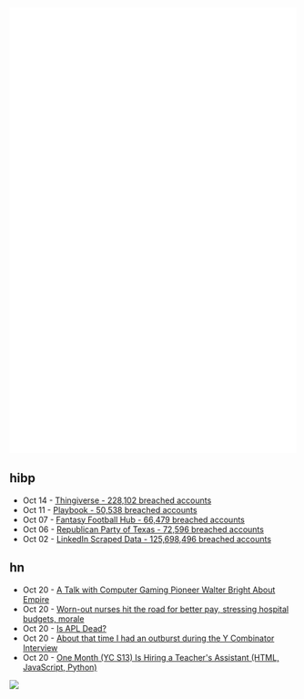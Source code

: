 ![Metrics](https://raw.githubusercontent.com/phixion/phixion/master/metrics.svg)

## hibp

<!--
for https://github.com/phixion/phixion/blob/main/.github/workflows/feeds.yml
-->
<!--START_SECTION:haveibeenpwnd-->
- Oct 14 - [Thingiverse - 228,102 breached accounts](https://haveibeenpwned.com/PwnedWebsites#Thingiverse)
- Oct 11 - [Playbook - 50,538 breached accounts](https://haveibeenpwned.com/PwnedWebsites#Playbook)
- Oct 07 - [Fantasy Football Hub - 66,479 breached accounts](https://haveibeenpwned.com/PwnedWebsites#FantasyFootballHub)
- Oct 06 - [Republican Party of Texas - 72,596 breached accounts](https://haveibeenpwned.com/PwnedWebsites#RepublicanPartyOfTexas)
- Oct 02 - [LinkedIn Scraped Data - 125,698,496 breached accounts](https://haveibeenpwned.com/PwnedWebsites#LinkedInScrape)
<!--END_SECTION:haveibeenpwnd-->

## hn

<!--
for https://github.com/phixion/phixion/blob/main/.github/workflows/feeds.yml
-->
<!--START_SECTION:hn-->
- Oct 20 - [A Talk with Computer Gaming Pioneer Walter Bright About Empire](https://madned.substack.com/p/a-talk-with-computer-gaming-pioneer)
- Oct 20 - [Worn-out nurses hit the road for better pay, stressing hospital budgets, morale](https://text.npr.org/1046131313)
- Oct 20 - [Is APL Dead?](https://www.sacrideo.us/is-apl-dead/)
- Oct 20 - [About that time I had an outburst during the Y Combinator Interview](https://owlpal.substack.com/p/about-that-time-i-had-an-outburst)
- Oct 20 - [One Month (YC S13) Is Hiring a Teacher's Assistant (HTML, JavaScript, Python)](https://forms.gle/Vy5qAi9AmujxjFJB6)
<!--END_SECTION:hn-->

<!--
for https://yhype.me
-->
![](https://hit.yhype.me/github/profile?user_id=13013670)
